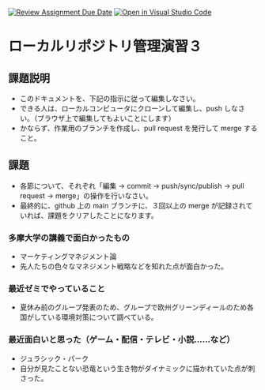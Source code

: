 [![Review Assignment Due Date](https://classroom.github.com/assets/deadline-readme-button-22041afd0340ce965d47ae6ef1cefeee28c7c493a6346c4f15d667ab976d596c.svg)](https://classroom.github.com/a/ljeawwh6)
[![Open in Visual Studio Code](https://classroom.github.com/assets/open-in-vscode-2e0aaae1b6195c2367325f4f02e2d04e9abb55f0b24a779b69b11b9e10269abc.svg)](https://classroom.github.com/online_ide?assignment_repo_id=19882528&assignment_repo_type=AssignmentRepo)
# ローカルリポジトリ管理演習３

## 課題説明
- このドキュメントを、下記の指示に従って編集しなさい。
- できる人は、ローカルコンピュータにクローンして編集し、push しなさい。（ブラウザ上で編集してもよいことにします）
- かならず、作業用のブランチを作成し、pull request を発行して merge すること。

## 課題
- 各節について、それぞれ「編集 → commit → push/sync/publish → pull request → merge」の操作を行いなさい。
- 最終的に、github 上の main ブランチに、３回以上の merge が記録されていれば、課題をクリアしたことになります。

### 多摩大学の講義で面白かったもの
- マーケティングマネジメント論
- 先人たちの色々なマネジメント戦略などを知れた点が面白かった。

### 最近ゼミでやっていること
- 夏休み前のグループ発表のため、グループで欧州グリーンディールのため各国がしている環境対策について調べている。

### 最近面白いと思った（ゲーム・配信・テレビ・小説……など）
- ジュラシック・パーク
- 自分が見たことない恐竜という生き物がダイナミックに描かれていた点が刺さった。
